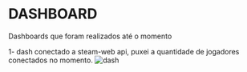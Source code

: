 # DASHBOARD

Dashboards que foram realizados até o momento

1- dash conectado a steam-web api, puxei a quantidade de jogadores conectados no momento.
![dash](https://user-images.githubusercontent.com/80074264/162763193-2a0c06e3-0827-49b0-a306-be141511a3e7.png)
